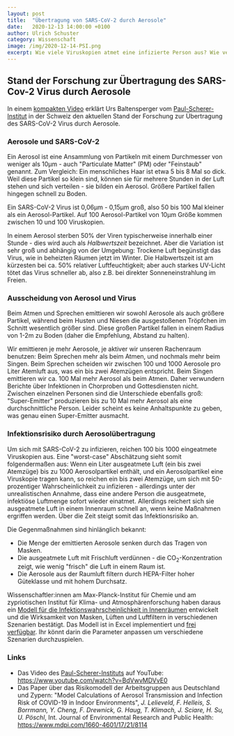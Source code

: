 ```yaml
---
layout: post
title:  "Übertragung von SARS-CoV-2 durch Aerosole"
date:   2020-12-13 14:00:00 +0100
author: Ulrich Schuster
category: Wissenschaft
image: /img/2020-12-14-PSI.png
excerpt: Wie viele Viruskopien atmet eine infizierte Person aus? Wie verteilen sich diese in einem Raum, wie hoch ist das Infektionsrisiko, wenn ich mich in einem Raum aufhalte, und wie viel hilfen Masken, Lüften und Filter? Den Stand der Forschung fassen wir hier zusammen, auf der Grundlage einer Präsentation vom Paul-Scherer-Institut und einer Arbeit des Max-Planck-Instituts für Chemie.
---
```


## Stand der Forschung zur Übertragung des SARS-Cov-2 Virus durch Aerosole

In einem [kompakten Video](https://www.youtube.com/watch?v=BdVwvMDVvE0) erklärt Urs Baltensperger vom [Paul-Scherer-Institut](https://www.psi.ch/de) in der Schweiz den aktuellen Stand der Forschung zur Übertragung des SARS-CoV-2 Virus durch Aerosole.

### Aerosole und SARS-CoV-2

Ein Aerosol ist eine Ansammlung von Partikeln mit einem Durchmesser von weniger als 10&mu;m - auch "Particulate Matter" (PM) oder "Feinstaub" genannt. Zum Vergleich: Ein menschliches Haar ist etwa 5 bis 8 Mal so dick. Weil diese Partikel so klein sind, können sie für mehrere Stunden in der Luft stehen und sich verteilen - sie bilden ein Aerosol. Größere Partikel fallen hingegen schnell zu Boden.

Ein SARS-CoV-2 Virus ist 0,06&mu;m - 0,15&mu;m groß, also 50 bis 100 Mal kleiner als ein Aerosol-Partikel. Auf 100 Aerosol-Partikel von 10&mu;m Größe kommen zwischen 10 und 100 Viruskopien.

In einem Aerosol sterben 50% der Viren typischerweise innerhalb einer Stunde - dies wird auch als _Halbwertszeit_ bezeichnet. Aber die Variation ist sehr groß und abhängig von der Umgebung: Trockene Luft begünstigt das Virus, wie in beheizten Räumen jetzt im Winter. Die Halbwertszeit ist am kürzesten bei ca. 50% relativer Luftfeuchtigkeit; aber auch starkes UV-Licht tötet das Virus schneller ab, also z.B. bei direkter Sonneneinstrahlung im Freien.

### Ausscheidung von Aerosol und Virus

Beim Atmen und Sprechen emittieren wir sowohl Aerosole als auch größere Partikel, während beim Husten und Niesen die ausgestoßenen Tröpfchen im Schnitt wesentlich größer sind. Diese großen Partikel fallen in einem Radius von 1-2m zu Boden (daher die Empfehlung, Abstand zu halten).

Wir emittieren je mehr Aerosole, je aktiver wir unseren Rachenraum benutzen: Beim Sprechen mehr als beim Atmen, und nochmals mehr beim Singen. Beim Sprechen scheiden wir zwischen 100 und 1000 Aerosole pro Liter Atemluft aus, was ein bis zwei Atemzügen entspricht. Beim Singen emittieren wir ca. 100 Mal mehr Aerosol als beim Atmen. Daher verwundern Berichte über Infektionen in Chorproben und Gottesdiensten nicht. Zwischen einzelnen Personen sind die Unterschiede ebenfalls groß: "Super-Emitter" produzieren bis zu 10 Mal mehr Aerosol als eine durchschnittliche Person. Leider scheint es keine Anhaltspunkte zu geben, was genau einen Super-Emitter ausmacht.

### Infektionsrisiko durch Aerosolübertragung

Um sich mit SARS-CoV-2 zu infizieren, reichen 100 bis 1000 eingeatmete Viruskopien aus. Eine "worst-case" Abschätzung sieht somit folgendermaßen aus: Wenn ein Liter ausgeatmete Luft (ein bis zwei Atemzüge) bis zu 1000 Aerosolpartikel enthält, und ein Aerosolpartikel eine Viruskopie tragen kann, so reichen ein bis zwei Atemzüge, um sich mit 50-prozentiger Wahrscheinlichkeit zu infizieren - allerdings unter der unrealistischen Annahme, dass eine andere Person die ausgeatmete, infektiöse Luftmenge sofort wieder einatmet. Allerdings reichert sich sie ausgeatmete Luft in einem Innenraum schnell an, wenn keine Maßnahmen ergriffen werden. Über die Zeit steigt somit das Infektionsrisiko an.

Die Gegenmaßnahmen sind hinlänglich bekannt:

- Die Menge der emittierten Aerosole senken durch das Tragen von Masken.
- Die ausgeatmete Luft mit Frischluft verdünnen - die CO<sub>2</sub>-Konzentration zeigt, wie wenig "frisch" die Luft in einem Raum ist.
- Die Aerosole aus der Raumluft filtern durch HEPA-Filter hoher Güteklasse und mit hohem Durchsatz.

Wissenschaftler:innen am Max-Planck-Institut für Chemie und am zypriotischen Institut für Klima- und Atmosphärenforschung haben daraus ein [Modell für die Infektionswahrscheinlichkeit in Innenräumen](https://www.medrxiv.org/content/10.1101/2020.09.22.20199489v3.full.pdf) entwickelt und die Wirksamkeit von Masken, Lüften und Luftfiltern in verschiedenen Szenarien bestätigt. Das Modell ist in Excel implementiert und [frei verfügbar](https://www.mdpi.com/1660-4601/17/21/8114/s1). Ihr könnt darin die Parameter anpassen um verschiedene Szenarien durchzuspielen.

### Links

- Das Video des [Paul-Scherer-Instituts](https://www.psi.ch/de) auf YouTube: https://www.youtube.com/watch?v=BdVwvMDVvE0
- Das Paper über das Risikomodell der Arbeitsgruppen aus Deutschland und Zypern: "Model Calculations of Aerosol Transmission and Infection Risk of COVID-19 in Indoor Environments", _J. Lelieveld, F. Helleis, S. Borrmann, Y. Cheng, F. Drewnick, G. Haug, T. Klimach, J. Sciare, H. Su, U. Pöschl_, Int. Journal of Environmental Research and Public Health: https://www.mdpi.com/1660-4601/17/21/8114